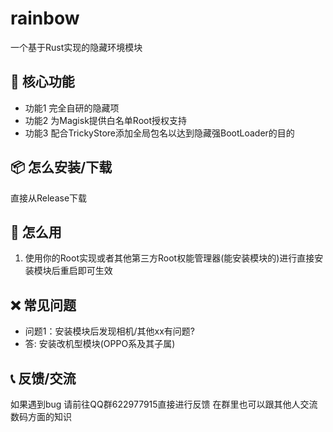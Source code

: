 # rainbow
一个基于Rust实现的隐藏环境模块

## 🌟 核心功能
- 功能1 完全自研的隐藏项
- 功能2 为Magisk提供白名单Root授权支持
- 功能3 配合TrickyStore添加全局包名以达到隐藏强BootLoader的目的

## 📦 怎么安装/下载
直接从Release下载

## 🚀 怎么用
1. 使用你的Root实现或者其他第三方Root权能管理器(能安装模块的)进行直接安装模块后重启即可生效

## ❌ 常见问题
- 问题1：安装模块后发现相机/其他xx有问题?
- 答: 安装改机型模块(OPPO系及其子属)

## 📞 反馈/交流
如果遇到bug 请前往QQ群622977915直接进行反馈 在群里也可以跟其他人交流数码方面的知识
